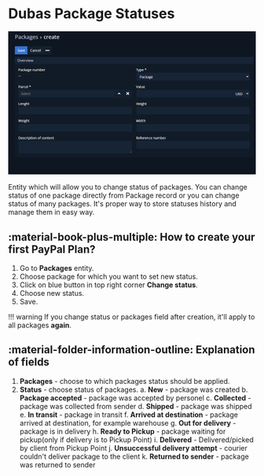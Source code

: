 # Dubas Package Statuses
![Package Statuses](../../images/shipping-manager/packages.png)

Entity which will allow you to change status of packages. You can change status of one package directly from Package record or you can change status of many packages. It's proper way to store statuses history and manage them in easy way.

## :material-book-plus-multiple: How to create your first PayPal Plan?
1.	Go to **Packages** entity.
2.	Choose package for which you want to set new status.
3.	Click on blue button in top right corner **Change status**.
4.  Choose new status.
5.  Save.

!!! warning
    If you change status or packages field after creation, it'll apply to all packages **again**.

## :material-folder-information-outline: Explanation of fields
1. **Packages** - choose to which packages status should be applied.
2. **Status** - choose status of packages.
    a.	**New** - package was created
    b.	**Package accepted** - package was accepted by personel
    c.	**Collected** - package was collected from sender
    d.	**Shipped** - package was shipped
    e.	**In transit** - package in transit
    f.	**Arrived at destination** - package arrived at destination, for example warehouse
    g.	**Out for delivery** - package is in delivery
    h.	**Ready to Pickup** - package waiting for pickup(only if delivery is to Pickup Point)
    i.	**Delivered** - Delivered/picked by client from Pickup Point
    j.	**Unsuccessful delivery attempt** - courier couldn't deliver package to the client
    k.	**Returned to sender** - package was returned to sender
